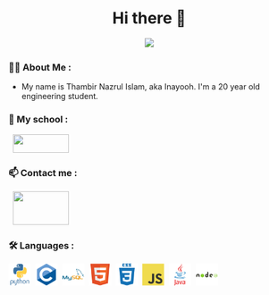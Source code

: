 <h1 align= "center"> Hi there 👋 </h1>
<div align="center">
  <img src="https://media.discordapp.net/attachments/1000863023331811358/1119663965266522132/68747470733a2f2f76697375616c6d6f646f2e636f6d2f77702d636f6e74656e742f75706c6f6164732f323032322f31312f486f772d546f2d53746172742d612d536f6674776172652d446576656c6f7065722d456e67696e6565722d4361726565722e.png" />
</div>

### 🧑‍🎓 About Me :
- My name is Thambir Nazrul Islam, aka Inayooh. I'm a 20 year old engineering student.
### 🏫 My school :
 &nbsp; [<img src="https://www.cfa-afia.com/app/uploads/2022/01/logo-efrei-print-efrei-web.png" width="100" height="33">](https://www.efrei.fr)

### :mailbox: Contact me :
 &nbsp; [<img src="https://logos-marques.com/wp-content/uploads/2021/03/Linkedin-logo.png" width="100" height="60">](https://www.linkedin.com/in/thambir-n-464358221/) 



### :hammer_and_wrench: Languages :

<div>
  <img src="https://raw.githubusercontent.com/devicons/devicon/1119b9f84c0290e0f0b38982099a2bd027a48bf1/icons/python/python-original-wordmark.svg" title="Python" alt="Python" width="40" height="40"/>&nbsp;
  <img src="https://raw.githubusercontent.com/devicons/devicon/1119b9f84c0290e0f0b38982099a2bd027a48bf1/icons/c/c-original.svg" title="C" alt="C" width="40" height="40"/>&nbsp;
  <img src="https://github.com/devicons/devicon/blob/master/icons/mysql/mysql-original-wordmark.svg" title="MySQL"  alt="MySQL" width="40" height="40"/>&nbsp;
  <img src="https://github.com/devicons/devicon/blob/master/icons/html5/html5-original.svg" title="HTML5" alt="HTML" width="40" height="40"/>&nbsp;
  <img src="https://github.com/devicons/devicon/blob/master/icons/css3/css3-plain-wordmark.svg"  title="CSS3" alt="CSS" width="40" height="40"/>&nbsp;
  <img src="https://github.com/devicons/devicon/blob/master/icons/javascript/javascript-original.svg" title="JavaScript" alt="JavaScript" width="40" height="40"/>&nbsp;
  <img src="https://github.com/devicons/devicon/blob/master/icons/java/java-original-wordmark.svg" title="Java" alt="Java" width="40" height="40"/>&nbsp;
  <img src="https://github.com/devicons/devicon/blob/master/icons/nodejs/nodejs-original-wordmark.svg" title="NodeJS" alt="NodeJS" width="40" height="40"/>&nbsp;
</div>



<!--
**Inayooh/Inayooh** is a ✨ _special_ ✨ repository because its `README.md` (this file) appears on your GitHub profile.

Here are some ideas to get you started:

- 🔭 I’m currently working on ...
- 🌱 I’m currently learning ...
- 👯 I’m looking to collaborate on ...
- 🤔 I’m looking for help with ...
- 💬 Ask me about ...
- 📫 How to reach me: ...
- 😄 Pronouns: ...
- ⚡ Fun fact: ...
-->
